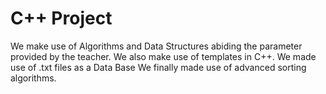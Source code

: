 # C++ Project

We make use of Algorithms and Data Structures abiding the parameter provided by the teacher.
We also make use of templates in C++.
We made use of .txt files as a Data Base
We finally made use of advanced sorting algorithms.